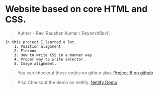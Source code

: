 # Website based on core HTML and CSS.

> Author - Ravi Raushan Kumar ( ReyanshRavi )

    In this project I learned a lot.
        1. Position alignment
        2. Flexbox
        3. How to write CSS in a manner way.
        4. Proper way to write selector.
        5. Image alignment.

> You can checkout these codes on github also.
[Project-6 on github](https://github.com/reyanshravi/Project-6)

> Also Checkout the demo on netlify.
[Netlify Demo](https://reyanshraviproj2.netlify.app/)
